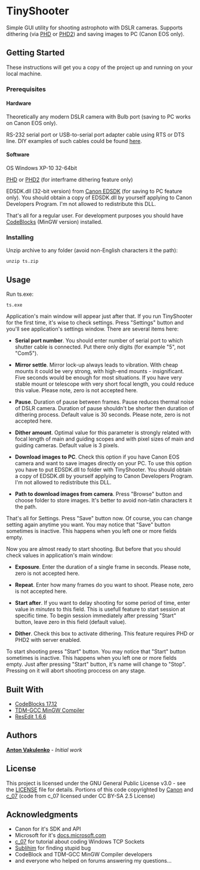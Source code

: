 # TinyShooter

Simple GUI utility for shooting astrophoto with DSLR cameras. Supports dithering (via [PHD](http://www.stark-labs.com/phdguiding.html) or [PHD2](https://openphdguiding.org/)) and saving images to PC (Canon EOS only). 

## Getting Started

These instructions will get you a copy of the project up and running on your local machine.

### Prerequisites

#### Hardware

Theoretically any modern DSLR camera with Bulb port (saving to PC works on Canon EOS only). 

RS-232 serial port or USB-to-serial port adapter cable using RTS or DTS line. DIY examples of such cables could be found [here](http://www.beskeen.com/projects/dslr_serial/dslr_serial.shtml).

#### Software

OS Windows XP-10 32-64bit

[PHD](http://www.stark-labs.com/phdguiding.html) or [PHD2](https://openphdguiding.org/) (for interframe dithering feature only)

EDSDK.dll (32-bit version) from [Canon EDSDK](https://www.didp.canon-europa.com/) (for saving to PC feature only).
You should obtain a copy of EDSDK.dll by yourself applying to Canon Developers Program. I'm not allowed to redistribute this DLL. 

That's all for a regular user. For development purposes you should have [CodeBlocks](http://www.codeblocks.org/) (MinGW version) installed.

### Installing

Unzip archive to any folder (avoid non-English characters it the path):

```
unzip ts.zip
```

## Usage

Run ts.exe:

```
ts.exe
```

Application's main window will appear just after that. If you run TinyShooter for the first time, it's wise to check settings. Press "Settings" button and you'll see application's settings window. There are several items here:

* **Serial port number**. You should enter number of serial port to which shutter cable is connected. Put there only digits (for example "5", not "Com5").

* **Mirror settle**. Mirror lock-up always leads to vibration. With cheap mounts it could be very strong, with high-end mounts - insignificant. Five seconds would be enough for most situations. If you have very stable mount or telescope with very short focal length, you could reduce this value. Please note, zero is not accepted here.

* **Pause**. Duration of pause between frames. Pause reduces thermal noise of DSLR camera. Duration of pause shouldn't be shorter then duration of dithering process. Default value is 30 seconds. Please note, zero is not accepted here.

* **Dither amount**. Optimal value for this parameter is strongly related with focal length of main and guiding scopes and with pixel sizes of main and guiding cameras. Default value is 3 pixels.

* **Download images to PC**. Check this option if you have Canon EOS camera and want to save images directly on your PC. To use this option you have to put EDSDK.dll to folder with TinyShooter. You should obtain a copy of EDSDK.dll by yourself applying to Canon Developers Program. I'm not allowed to redistribute this DLL. 

* **Path to download images from camera**. Press "Browse" button and choose folder to store images. It's better to avoid non-latin characters it the path.

That's all for Settings. Press "Save" button now. Of course, you can change setting again anytime you want. You may notice that "Save" button sometimes is inactive. This happens when you left one or more fields empty. 

Now you are almost ready to start shooting. But before that you should check values in application's main window:

* **Exposure**. Enter the duration of a single frame in seconds. Please note, zero is not accepted here.

* **Repeat**. Enter how many frames do you want to shoot. Please note, zero is not accepted here.

* **Start after**. If you want to delay shooting for some period of time, enter value in *minutes* to this field. This is usefull feature to start session at specific time. To begin session immediately after pressing "Start" button, leave zero in this field (default value).

* **Dither**. Check this box to activate dithering. This feature requires PHD or PHD2 with server enabled.

To start shooting press "Start" button. You may notice that "Start" button sometimes is inactive. This happens when you left one or more fields empty. Just after pressing "Start" button, it's name will change to "Stop". Pressing on it will abort shooting proccess on any stage.

## Built With

* [CodeBlocks 17.12](http://www.codeblocks.org/)
* [TDM-GCC MinGW Compiler](http://tdm-gcc.tdragon.net/)
* [ResEdit 1.6.6](http://www.resedit.net/)

## Authors

[**Anton Vakulenko**](https://github.com/anton-vakulenko) - *Initial work*

## License

This project is licensed under the GNU General Public License v3.0 - see the [LICENSE](LICENSE) file for details. Portions of this code copyrighted by [Canon](https://www.didp.canon-europa.com/developer/didp/didp_cfg.nsf/webpages/Terms+and+Conditions) and [c_07](https://www.codeproject.com/script/Membership/View.aspx?mid=2600768) (code from c_07 licensed under CC BY-SA 2.5 License)

## Acknowledgments

* Canon for it's SDK and API
* Microsoft for it's [docs.microsoft.com](https://docs.microsoft.com/)
* [c_07](https://www.codeproject.com/script/Membership/View.aspx?mid=2600768) for tutorial about coding Windows TCP Sockets
* [Sublihim](https://ru.stackoverflow.com/users/216179/sublihim) for finding stupid bug
* CodeBlock and TDM-GCC MinGW Compiler developers
* and everyone who helped on forums answering my questions...
